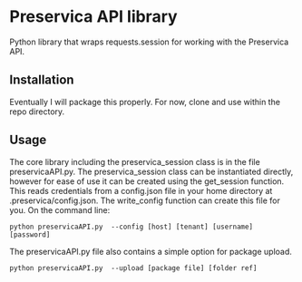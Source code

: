 # Preservica API library

Python library that wraps requests.session for working with the Preservica API.

## Installation
Eventually I will package this properly. For now, clone and use within the repo directory.

## Usage
The core library including the preservica_session class is in the file
preservicaAPI.py. The preservica_session class can be instantiated directly,
however for ease of use it can be created using the get_session function.
This reads credentials from a config.json file in your home directory at
.preservica/config.json. The write_config function can create this file for you.
On the command line:
```
python preservicaAPI.py  --config [host] [tenant] [username] [password]
```
The preservicaAPI.py file also contains a simple option for package upload.
```
python preservicaAPI.py  --upload [package file] [folder ref]
```

